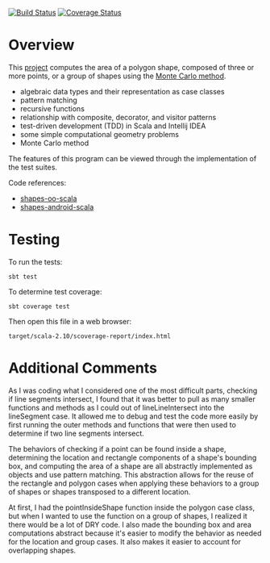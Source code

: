 [![Build Status](https://travis-ci.org/csoulakian/Polygon-Area-Scala.svg)](https://travis-ci.org/csoulakian/Polygon-Area-Scala)
[![Coverage Status](https://coveralls.io/repos/csoulakian/Polygon-Area-Scala/badge.svg?branch=master&service=github)](https://coveralls.io/github/csoulakian/Polygon-Area-Scala?branch=master)

# Overview
This [project](https://trello.com/c/OGBjqxYg/23-project-2) computes the area of a polygon shape,
composed of three or more points, or a group of shapes using the
[Monte Carlo method](http://en.wikipedia.org/wiki/Monte_Carlo_method).

- algebraic data types and their representation as case classes
- pattern matching
- recursive functions
- relationship with composite, decorator, and visitor patterns
- test-driven development (TDD) in Scala and Intellij IDEA
- some simple computational geometry problems
- Monte Carlo method

The features of this program can be viewed through the implementation of the test suites.

Code references:

- [shapes-oo-scala](https://github.com/LoyolaChicagoCode/shapes-oo-scala)
- [shapes-android-scala](https://github.com/LoyolaChicagoCode/shapes-android-scala)

# Testing
To run the tests:

    sbt test

To determine test coverage:

    sbt coverage test

Then open this file in a web browser:

    target/scala-2.10/scoverage-report/index.html

# Additional Comments

As I was coding what I considered one of the most difficult parts, checking if line segments intersect,
I found that it was better to pull as many smaller functions and methods as I could out of lineLineIntersect
into the lineSegment case. It allowed me to debug and test the code more easily
by first running the outer methods and functions that were then used to determine if two line segments intersect.

The behaviors of checking if a point can be found inside a shape, determining the location
and rectangle components of a shape's bounding box, and computing the area of a shape are all
abstractly implemented as objects and use pattern matching. This abstraction allows for
the reuse of the rectangle and polygon cases when applying these behaviors to a group of shapes
or shapes transposed to a different location.

At first, I had the pointInsideShape function inside the polygon case class,
but when I wanted to use the function on a group of shapes, I realized it there would be a lot of DRY code.
I also made the bounding box and area computations abstract because it's easier to modify the behavior
as needed for the location and group cases. It also makes it easier to account for overlapping shapes.